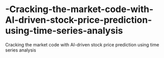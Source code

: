 # -Cracking-the-market-code-with-AI-driven-stock-price-prediction-using-time-series-analysis
Cracking the market code with AI-driven stock price prediction using time series analysis
